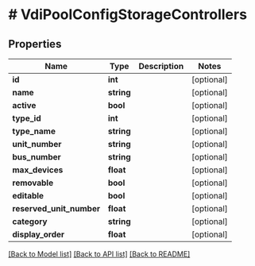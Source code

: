 # # VdiPoolConfigStorageControllers

## Properties

Name | Type | Description | Notes
------------ | ------------- | ------------- | -------------
**id** | **int** |  | [optional]
**name** | **string** |  | [optional]
**active** | **bool** |  | [optional]
**type_id** | **int** |  | [optional]
**type_name** | **string** |  | [optional]
**unit_number** | **string** |  | [optional]
**bus_number** | **string** |  | [optional]
**max_devices** | **float** |  | [optional]
**removable** | **bool** |  | [optional]
**editable** | **bool** |  | [optional]
**reserved_unit_number** | **float** |  | [optional]
**category** | **string** |  | [optional]
**display_order** | **float** |  | [optional]

[[Back to Model list]](../../README.md#models) [[Back to API list]](../../README.md#endpoints) [[Back to README]](../../README.md)
